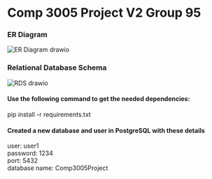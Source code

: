 # Comp 3005 Project V2 Group 95
### ER Diagram
![ER Diagram drawio](https://github.com/TeriakiSauce/Comp3005Project/assets/91349783/2955f53d-6d5b-4638-99e2-39952db0676b)


### Relational Database Schema

![RDS drawio](https://github.com/TeriakiSauce/Comp3005Project/assets/91349783/d947a2af-f8b9-4e9d-a3f0-5ea36f34a6b7)



#### Use the following command to get the needed dependencies:
pip install -r requirements.txt

#### Created a new database and user in PostgreSQL with these details
user: user1 <br>
password: 1234 <br>
port: 5432 <br>
database name: Comp3005Project <br>
